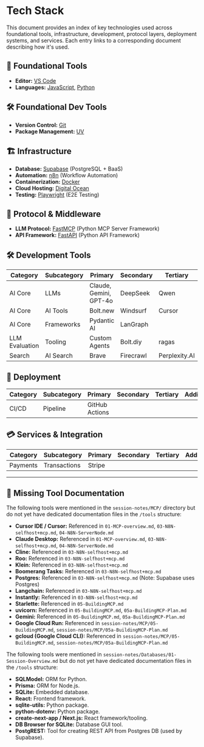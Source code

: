 # Tech Stack

This document provides an index of key technologies used across foundational tools, infrastructure, development, protocol layers, deployment systems, and services. Each entry links to a corresponding document describing how it's used.

## 🧱 Foundational Tools

*   **Editor:** [VS Code](./foundational/VSCode.md)
*   **Languages:** [JavaScript](./foundational/JavaScript.md), [Python](./foundational/Python.md)

## 🛠️ Foundational Dev Tools

*   **Version Control:** [Git](./foundational_dev/Git-for-windows.md)
*   **Package Management:** [UV](./foundational_dev/UV.md)

## 🏗️ Infrastructure

*   **Database:** [Supabase](./infrastructure/Supabase.md) (PostgreSQL + BaaS)
*   **Automation:** [n8n](./infrastructure/n8n.md) (Workflow Automation)
*   **Containerization:** [Docker](./infrastructure/Docker.md)
*   **Cloud Hosting:** [Digital Ocean](./infrastructure/DigitalOcean.md)
*   **Testing:** [Playwright](./infrastructure/Playwright.md) (E2E Testing)

## 📡 Protocol & Middleware

*   **LLM Protocol:** [FastMCP](./protocol_middleware/FastMCP.md) (Python MCP Server Framework)
*   **API Framework:** [FastAPI](./protocol_middleware/FastAPI.md) (Python API Framework)

## 🛠️ Development Tools

| Category         | Subcategory      | Primary        | Secondary      | Tertiary       | Additional   |
|------------------|------------------|----------------|----------------|----------------|----------------|
| AI Core          | LLMs             | Claude, Gemini, GPT-4o | DeepSeek       | Qwen           |                |
| AI Core          | AI Tools         | Bolt.new       | Windsurf       | Cursor         | Bolt.diy       |
| AI Core          | Frameworks       | Pydantic AI    | LanGraph       |                | Flowise        |
| LLM Evaluation   | Tooling          | Custom Agents  | Bolt.diy       | ragas          | Phoenix        |
| Search           | AI Search        | Brave          | Firecrawl      | Perplexity.AI  | Search1.API    |

## 🚀 Deployment

| Category         | Subcategory      | Primary        | Secondary      | Tertiary       | Additional   |
|------------------|------------------|----------------|----------------|----------------|----------------|
| CI/CD            | Pipeline          | GitHub Actions |                |                |                |

## 💳 Services & Integration

| Category         | Subcategory      | Primary        | Secondary      | Tertiary       | Additional   |
|------------------|------------------|----------------|----------------|----------------|----------------|
| Payments         | Transactions      | Stripe         |                |                |                |

---

## 📝 Missing Tool Documentation

The following tools were mentioned in the `session-notes/MCP/` directory but do not yet have dedicated documentation files in the `/tools` structure:

*   **Cursor IDE / Cursor:** Referenced in `01-MCP-overview.md`, `03-N8N-selfhost+mcp.md`, `04-N8N-ServerNode.md`
*   **Claude Desktop:** Referenced in `01-MCP-overview.md`, `03-N8N-selfhost+mcp.md`, `04-N8N-ServerNode.md`
*   **Cline:** Referenced in `03-N8N-selfhost+mcp.md`
*   **Roo:** Referenced in `03-N8N-selfhost+mcp.md`
*   **Klein:** Referenced in `03-N8N-selfhost+mcp.md`
*   **Boomerang Tasks:** Referenced in `03-N8N-selfhost+mcp.md`
*   **Postgres:** Referenced in `03-N8N-selfhost+mcp.md` (Note: Supabase uses Postgres)
*   **Langchain:** Referenced in `03-N8N-selfhost+mcp.md`
*   **Instantly:** Referenced in `03-N8N-selfhost+mcp.md`
*   **Starlette:** Referenced in `05-BuildingMCP.md`
*   **uvicorn:** Referenced in `05-BuildingMCP.md`, `05a-BuildingMCP-Plan.md`
*   **Gemini:** Referenced in `05-BuildingMCP.md`, `05a-BuildingMCP-Plan.md`
*   **Google Cloud Run:** Referenced in `session-notes/MCP/05-BuildingMCP.md`, `session-notes/MCP/05a-BuildingMCP-Plan.md`
*   **gcloud (Google Cloud CLI):** Referenced in `session-notes/MCP/05-BuildingMCP.md`, `session-notes/MCP/05a-BuildingMCP-Plan.md`

The following tools were mentioned in `session-notes/Databases/01-Session-Overview.md` but do not yet have dedicated documentation files in the `/tools` structure:

*   **SQLModel:** ORM for Python.
*   **Prisma:** ORM for Node.js.
*   **SQLite:** Embedded database.
*   **React:** Frontend framework.
*   **sqlite-utils:** Python package.
*   **python-dotenv:** Python package.
*   **create-next-app / Next.js:** React framework/tooling.
*   **DB Browser for SQLite:** Database GUI tool.
*   **PostgREST:** Tool for creating REST API from Postgres DB (used by Supabase).

